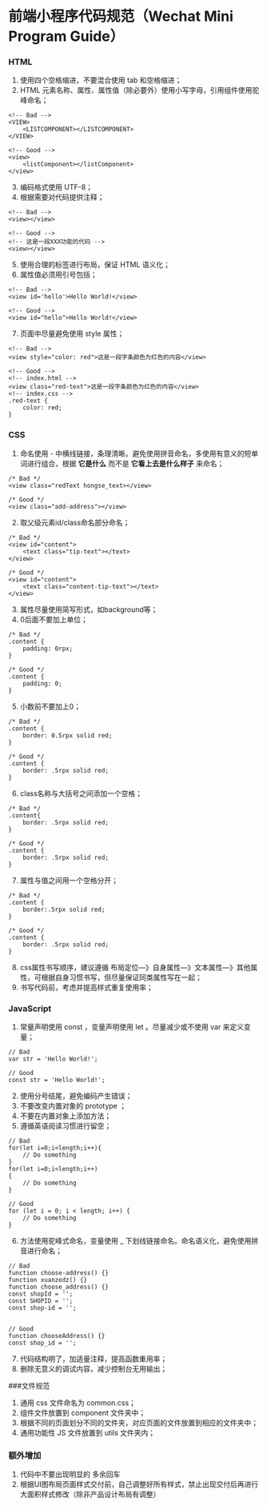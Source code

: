 # 前端小程序代码规范（Wechat Mini Program Guide）

### HTML

1. 使用四个空格缩进，不要混合使用 tab 和空格缩进；
2. HTML 元素名称、属性、属性值（除必要外）使用小写字母，引用组件使用驼峰命名；
```
<!-- Bad -->
<VIEW>
	<LISTCOMPONENT></LISTCOMPONENT>
</VIEW>

<!-- Good -->
<view>
	<listComponent></listComponent>
</view>
```
3. 编码格式使用 UTF-8；
4. 根据需要对代码提供注释；
```
<!-- Bad -->
<view></view>

<!-- Good -->
<!-- 这是一段XXX功能的代码 -->
<view></view>
```
5. 使用合理的标签进行布局，保证 HTML 语义化；
6. 属性值必须用引号包括；
```
<!-- Bad -->
<view id='hello'>Hello World!</view>

<!-- Good -->
<view id="hello">Hello World!</view>
```
7. 页面中尽量避免使用 style 属性；
```
<!-- Bad -->
<view style="color: red">这是一段字条颜色为红色的内容</view>

<!-- Good -->
<!-- index.html -->
<view class="red-text">这是一段字条颜色为红色的内容</view>
<!-- index.css -->
.red-text {
    color: red;
}
```

### CSS

1. 命名使用 - 中横线链接，条理清晰。避免使用拼音命名，多使用有意义的短单词进行组合，根据 **它是什么** 而不是 **它看上去是什么样子** 来命名；
```
/* Bad */
<view class="redText hongse_text></view>

/* Good */
<view class="add-address"></view>
```
2. 取父级元素id/class命名部分命名；
```
/* Bad */
<view id="content">
	<text class="tip-text"></text>
</view>

/* Good */
<view id="content">
	<text class="content-tip-text"></text>
</view>
```
3. 属性尽量使用简写形式，如background等；
4. 0后面不要加上单位；
```
/* Bad */
.content {
    padding: 0rpx;
}

/* Good */
.content {
    padding: 0;
}
```
5. 小数前不要加上0；
```
/* Bad */
.content {
    border: 0.5rpx solid red;
}

/* Good */
.content {
    border: .5rpx solid red;
}
```
6. class名称与大括号之间添加一个空格；
```
/* Bad */
.content{
    border: .5rpx solid red;
}

/* Good */
.content {
    border: .5rpx solid red;
}
```
7. 属性与值之间用一个空格分开；
```
/* Bad */
.content {
    border:.5rpx solid red;
}

/* Good */
.content {
    border: .5rpx solid red;
}
```
8. css属性书写顺序，建议遵循 布局定位—》自身属性—》文本属性—》其他属性，可根据自身习惯书写，但尽量保证同类属性写在一起；
9. 书写代码前，考虑并提高样式重复使用率；

### JavaScript

1. 常量声明使用 const ，变量声明使用 let 。尽量减少或不使用 var 来定义变量；
```
// Bad 
var str = 'Hello World!';

// Good
const str = 'Hello World!';
```
2. 使用分号结尾，避免编码产生错误；
3. 不要改变内置对象的 prototype ；
4. 不要在内置对象上添加方法；
5. 遵循英语阅读习惯进行留空；
```
// Bad
for(let i=0;i<length;i++){
    // Do something
}
for(let i=0;i<length;i++)
{
    // Do something
}

// Good
for (let i = 0; i < length; i++) {
    // Do something
}
```
6. 方法使用驼峰式命名，变量使用 _ 下划线链接命名。命名语义化，避免使用拼音进行命名；
```
// Bad 
function choose-address() {}
function xuanzedz() {}
function choose_address() {}
const shopId = '';
const SHOPID = '';
const shop-id = '';


// Good 
function chooseAddress() {}
const shop_id = '';
```
7. 代码结构明了，加适量注释，提高函数重用率；
8. 删除无意义的调试内容，减少控制台无用输出；


###文件规范

1. 通用 css 文件命名为 common.css；
2. 组件文件放置到 component 文件夹中；
3. 根据不同的页面划分不同的文件夹，对应页面的文件放置到相应的文件夹中；
4. 通用功能性 JS 文件放置到 utils 文件夹内；

### 额外增加

1. 代码中不要出现明显的 多余回车
2. 根据UI图布局页面样式交付前，自己调整好所有样式，禁止出现交付后再进行大面积样式修改（除非产品设计布局有调整）